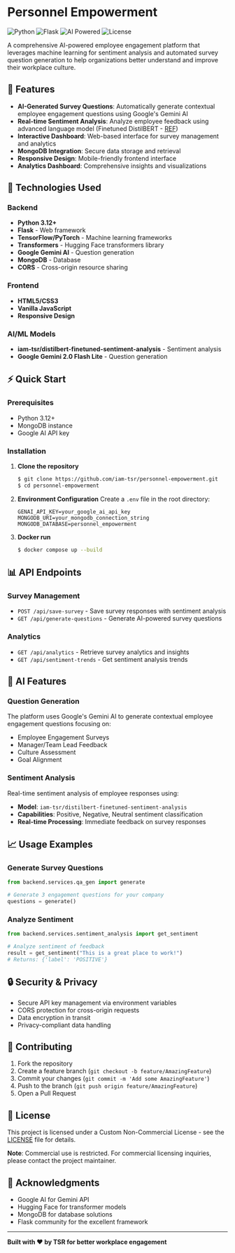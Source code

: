 # Personnel Empowerment

![Python](https://img.shields.io/badge/python-3.12-blue.svg)
![Flask](https://img.shields.io/badge/flask-3.1.2-green.svg)
![AI Powered](https://img.shields.io/badge/AI-Powered-orange.svg)
![License](https://img.shields.io/badge/license-Custom-blue.svg)

A comprehensive AI-powered employee engagement platform that leverages machine learning for sentiment analysis and automated survey question generation to help organizations better understand and improve their workplace culture.

## 🚀 Features

- **AI-Generated Survey Questions**: Automatically generate contextual employee engagement questions using Google's Gemini AI
- **Real-time Sentiment Analysis**: Analyze employee feedback using advanced language model (Finetuned DistilBERT - [REF](https://github.com/iam-tsr/distilbert-finetuned-youtube_sentiment_analysis))
- **Interactive Dashboard**: Web-based interface for survey management and analytics
- **MongoDB Integration**: Secure data storage and retrieval
- **Responsive Design**: Mobile-friendly frontend interface
- **Analytics Dashboard**: Comprehensive insights and visualizations

## 🔧 Technologies Used

### Backend
- **Python 3.12+**
- **Flask** - Web framework
- **TensorFlow/PyTorch** - Machine learning frameworks
- **Transformers** - Hugging Face transformers library
- **Google Gemini AI** - Question generation
- **MongoDB** - Database
- **CORS** - Cross-origin resource sharing

### Frontend
- **HTML5/CSS3**
- **Vanilla JavaScript**
- **Responsive Design**

### AI/ML Models
- **iam-tsr/distilbert-finetuned-sentiment-analysis** - Sentiment analysis
- **Google Gemini 2.0 Flash Lite** - Question generation

## ⚡ Quick Start

### Prerequisites

- Python 3.12+
- MongoDB instance
- Google AI API key

### Installation

1. **Clone the repository**
   ```bash
   $ git clone https://github.com/iam-tsr/personnel-empowerment.git
   $ cd personnel-empowerment
   ```

2. **Environment Configuration**
   Create a `.env` file in the root directory:
   ```env
   GENAI_API_KEY=your_google_ai_api_key
   MONGODB_URI=your_mongodb_connection_string
   MONGODB_DATABASE=personnel_empowerment
   ```

3. **Docker run**
   ```bash
   $ docker compose up --build
   ```

## 📊 API Endpoints

### Survey Management
- `POST /api/save-survey` - Save survey responses with sentiment analysis
- `GET /api/generate-questions` - Generate AI-powered survey questions

### Analytics
- `GET /api/analytics` - Retrieve survey analytics and insights
- `GET /api/sentiment-trends` - Get sentiment analysis trends

## 🤖 AI Features

### Question Generation
The platform uses Google's Gemini AI to generate contextual employee engagement questions focusing on:
- Employee Engagement Surveys
- Manager/Team Lead Feedback
- Culture Assessment
- Goal Alignment

### Sentiment Analysis
Real-time sentiment analysis of employee responses using:
- **Model**: `iam-tsr/distilbert-finetuned-sentiment-analysis`
- **Capabilities**: Positive, Negative, Neutral sentiment classification
- **Real-time Processing**: Immediate feedback on survey responses

## 📈 Usage Examples

### Generate Survey Questions
```python
from backend.services.qa_gen import generate

# Generate 3 engagement questions for your company
questions = generate()
```

### Analyze Sentiment
```python
from backend.services.sentiment_analysis import get_sentiment

# Analyze sentiment of feedback
result = get_sentiment("This is a great place to work!")
# Returns: {'label': 'POSITIVE'}
```

## 🔒 Security & Privacy

- Secure API key management via environment variables
- CORS protection for cross-origin requests
- Data encryption in transit
- Privacy-compliant data handling

## 📝 Contributing

1. Fork the repository
2. Create a feature branch (`git checkout -b feature/AmazingFeature`)
3. Commit your changes (`git commit -m 'Add some AmazingFeature'`)
4. Push to the branch (`git push origin feature/AmazingFeature`)
5. Open a Pull Request

## 📄 License

This project is licensed under a Custom Non-Commercial License - see the [LICENSE](LICENSE) file for details.

**Note**: Commercial use is restricted. For commercial licensing inquiries, please contact the project maintainer.

## 🙏 Acknowledgments

- Google AI for Gemini API
- Hugging Face for transformer models
- MongoDB for database solutions
- Flask community for the excellent framework

---

**Built with ❤️ by TSR for better workplace engagement**